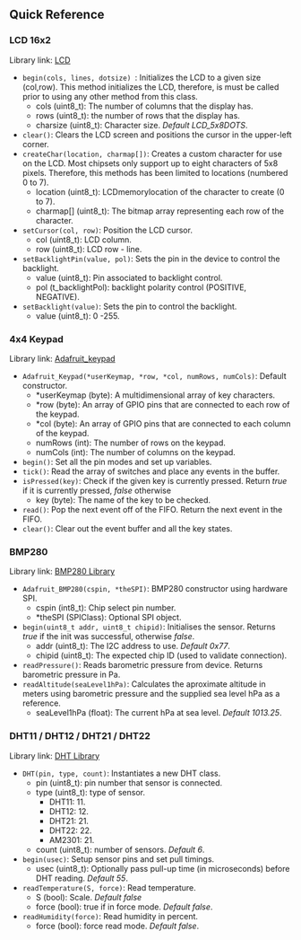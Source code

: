 ## Quick Reference

### LCD 16x2

Library link: [LCD](https://github.com/fmalpartida/New-LiquidCrystal)

- `begin(cols, lines, dotsize) `: Initializes the LCD to a given size (col,row). This method initializes the LCD, therefore, is must be called prior to using any other method from this class.
  - cols (uint8_t): The number of columns that the display has.
  - rows (uint8_t): the number of rows that the display has.
  - charsize (uint8_t): Character size. *Default LCD_5x8DOTS*.
- `clear()`: Clears the LCD screen and positions the cursor in the upper-left corner.
- `createChar(location, charmap[])`: Creates a custom character for use on the LCD. Most chipsets only support up to eight characters of 5x8 pixels. Therefore, this methods has been limited to locations (numbered 0 to 7).
  - location (uint8_t): LCDmemorylocation of the character to create (0 to 7).
  - charmap[] (uint8_t): The bitmap array representing each row of the character.
- `setCursor(col, row)`: Position the LCD cursor.
  - col (uint8_t): LCD column.
  - row (uint8_t): LCD row - line.
- `setBacklightPin(value, pol)`: Sets the pin in the device to control the backlight.
  - value (uint8_t): Pin associated to backlight control.
  - pol (t_backlightPol): backlight polarity control (POSITIVE, NEGATIVE).
- `setBacklight(value)`: Sets the pin to control the backlight.
  - value (uint8_t): 0 -255.

### 4x4 Keypad

Library link: [Adafruit_keypad](https://github.com/adafruit/Adafruit_Keypad)

- `Adafruit_Keypad(*userKeymap, *row, *col, numRows, numCols)`: Default constructor.
  - *userKeymap (byte): A multidimensional array of key characters.
  - *row (byte): An array of GPIO pins that are connected to each row of the keypad.
  - *col (byte): An array of GPIO pins that are connected to each column of the keypad.
  - numRows (int): The number of rows on the keypad.
  - numCols (int): The number of columns on the keypad.
- `begin()`: Set all the pin modes and set up variables.
- `tick()`: Read the array of switches and place any events in the buffer.
- `isPressed(key)`: Check if the given key is currently pressed. Return *true* if it is currently pressed, *false* otherwise
  - key (byte): The name of the key to be checked.
- `read()`: Pop the next event off of the FIFO. Return the next event in the FIFO.
- `clear()`: Clear out the event buffer and all the key states.

### BMP280

Library link: [BMP280 Library](https://github.com/adafruit/Adafruit_BMP280_Library)

- `Adafruit_BMP280(cspin, *theSPI)`: BMP280 constructor using hardware SPI.
  - cspin (int8_t): Chip select pin number.
  - *theSPI (SPIClass): Optional SPI object.
- `begin(uint8_t addr, uint8_t chipid)`: Initialises the sensor. Returns *true* if the init was successful, otherwise *false*.
  - addr (uint8_t): The I2C address to use. *Default 0x77*.
  - chipid (uint8_t): The expected chip ID (used to validate connection).
- `readPressure()`: Reads barometric pressure from device. Returns barometric pressure in Pa.
- `readAltitude(seaLevel1hPa)`: Calculates the aproximate altitude in meters using barometric pressure and the supplied sea level hPa as a reference.
  - seaLevel1hPa (float): The current hPa at sea level. *Default 1013.25*.

### DHT11 / DHT12 / DHT21 / DHT22 

Library link: [DHT Library](https://github.com/adafruit/DHT-sensor-library)

- `DHT(pin, type, count)`: Instantiates a new DHT class.
  - pin (uint8_t): pin number that sensor is connected.
  - type (uint8_t): type of sensor.
    - DHT11: 11.
    - DHT12: 12.
    - DHT21: 21.
    - DHT22: 22.
    - AM2301: 21.
  - count (uint8_t): number of sensors. *Default 6*.
- `begin(usec)`: Setup sensor pins and set pull timings.
  - usec (uint8_t): Optionally pass pull-up time (in microseconds) before DHT reading. *Default 55*.
- `readTemperature(S, force)`: Read temperature.
  - S (bool): Scale. *Default false*
  - force (bool): true if in force mode. *Default false*.
- `readHumidity(force)`: Read humidity in percent.
  - force (bool): force read mode. *Default false*.